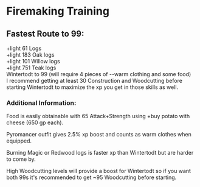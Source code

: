 # Firemaking Training

## Fastest Route to 99:

+light 61 Logs  
+light 183 Oak logs  
+light 101 Willow logs  
+light 751 Teak logs  
Wintertodt to 99 \(will require 4 pieces of --warm clothing and some food\)  
I recommend getting at least 30 Construction and Woodcutting before starting Wintertodt to maximize the xp you get in those skills as well.

### Additional Information:

Food is easily obtainable with 65 Attack+Strength using +buy potato with cheese \(650 gp each\).

Pyromancer outfit gives 2.5% xp boost and counts as warm clothes when equipped.

Burning Magic or Redwood logs is faster xp than Wintertodt but are harder to come by.

High Woodcutting levels will provide a boost for Wintertodt so if you want both 99s it's recommended to get ~95 Woodcutting before starting.

